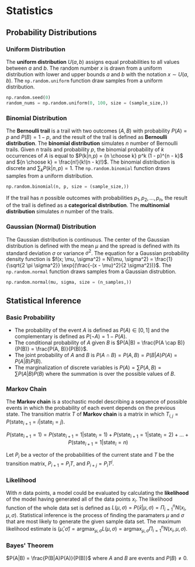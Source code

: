 # Statistics

## Probability Distributions

### Uniform Distribution

The **uniform distribution** $U(a, b)$ assigns equal probabilities to all values between $a$ and $b$. The random number $x$ is drawn from a uniform distribution with lower and upper bounds $a$ and $b$ with the notation $x \sim U(a, b)$. The `np.random.uniform` function draw samples from a uniform distribution.

```py
np.random.seed(0)
random_nums = np.random.uniform(0, 100, size = (sample_size,))
```

### Binomial Distribution

The **Bernoulli trail** is a trail with two outcomes $(A, B)$ with probability $P(A) = p$ and $P(B) = 1 - p$, and the result of the trail is defined as **Bernoulli distribution**. The **binomial distribution** simulates $n$ number of Bernoulli trails. Given $n$ trails and probability $p$, the binomial probability of $k$ occurrences of $A$ is equal to $P(k|n,p) = {n \choose k} p^k (1 - p)^{n - k}$ and ${n \choose k} = \frac{n!}{k!(n - k)!}$. The binomial distribution is discrete and $\sum_k P(k|n, p) = 1$. The `np.random.binomial` function draws samples from a uniform distribution.

```py
np.random.binomial(n, p, size = (sample_size,))
```

If the trail has $n$ possible outcomes with probabilities $p_1, p_2, \dots, p_n$, the result of the trail is defined as a **categorical distribution**. The **multinomial distribution** simulates $n$ number of the trails.

### Gaussian (Normal) Distribution

The Gaussian distribution is continuous. The center of the Gaussian distribution is defined with the mean $\mu$ and the spread is defined with its standard deviation $\sigma$ or variance $\sigma^2$. The equation for a Gaussian probability density function is $f(x; \mu, \sigma^2) = N(\mu, \sigma^2) = \frac{1}{\sqrt{2 \pi \sigma^2}} \exp{(\frac{-(x - \mu)^2}{2 \sigma^2})}$. The `np.random.normal` function draws samples from a Gaussian distrubtion.

```py
np.random.normal(mu, sigma, size = (n_samples,))
```

## Statistical Inference

### Basic Probability

- The probability of the event $A$ is defined as $P(A) \in [0, 1]$ and the complementary is defined as $P(\lnot A) = 1 - P(A)$.
- The conditional probability of $A$ given $B$ is $P(A|B) = \frac{P(A \cap B)}{P(B)} = \frac{P(A, B)}{P(B)}$.
- The joint probability of $A$ and $B$ is $P(A \cap B) = P(A, B) = P(B|A)P(A) = P(A|B)P(B)$.
- The marginalization of discrete variables is $P(A) = \sum P(A, B) = \sum P(A|B)P(B)$ where the summation is over the possible values of $B$.

### Markov Chain

The **Markov chain** is a stochastic model describing a sequence of possible events in which the probability of each event depends on the previous state. The transition matrix $T$ of **Markov chain** is a matrix in which $T_{i, j} = P(\text{state}_{i + 1} = i|\text{state}_i = j)$.

$$P(\text{state}_{i + 1} = 1) = P(\text{state}_{i + 1} = 1|\text{state}_i = 1) + P(\text{state}_{i + 1} = 1|\text{state}_i = 2) + \dots + P(\text{state}_{i + 1} = 1|\text{state}_i = n)$$

Let $P_i$ be a vector of the probabilities of the current state and $T$ be the transition matrix, $P_{i + 1} = P_i T$, and $P_{i + j} = P_i T^j$.

### Likelihood

With $n$ data points, a model could be evaluated by calculating the **likelihood** of the model having generated all of the data points $x_i$. The likelihood function of the whole data set is defined as $L(\mu, \sigma) = P(\bar{x}|\mu, \sigma) = \Pi^{n}_{i = 1} N(x_i, \mu, \sigma)$. Statistical inference is the process of finding the paramaters $\mu$ and $\sigma$ that are most likely to generate the given sample data set. The maximum likelihood estimate is $(\hat{\mu}, \hat{\sigma}) = \text{argmax}_{\mu, \sigma} L(\mu, \sigma) = \text{argmax}_{\mu, \sigma} \Pi^{n}_{i = 1} N(x_i, \mu, \sigma)$.

### Bayes' Theorem

$P(A|B) = \frac{P(B|A)P(A)}{P(B)}$ where $A$ and $B$ are events and $P(B) \neq 0$.

